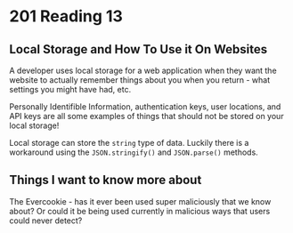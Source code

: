 # 201 Reading 13

## Local Storage and How To Use it On Websites

A developer uses local storage for a web application when they want the website to actually remember things about you when you return - what settings you might have had, etc.

Personally Identifible Information, authentication keys, user locations, and API keys are all some examples of things that should not be stored on your local storage!

Local storage can store the `string` type of data. Luckily there is a workaround using the `JSON.stringify()` and `JSON.parse()` methods.

## Things I want to know more about

The Evercookie - has it ever been used super maliciously that we know about? Or could it be being used currently in malicious ways that users could never detect?
